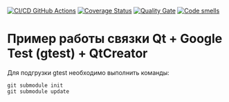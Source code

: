 [![CI/CD GitHub Actions](https://github.com/jutiale/gtest/actions/workflows/test-action.yml/badge.svg)](https://github.com/jutiale/gtest/actions/workflows/test-action.yml)
[![Coverage Status](https://coveralls.io/repos/github/jutiale/gtest/badge.svg?branch=main)](https://coveralls.io/github/jutiale/gtest?branch=main)
[![Quality Gate](https://sonarcloud.io/api/project_badges/measure?project=qmake-gtest&metric=alert_status)](https://sonarcloud.io/dashboard?id=qmake-gtest)
[![Code smells](https://sonarcloud.io/api/project_badges/measure?project=qmake-gtest&metric=code_smells)](https://sonarcloud.io/dashboard?id=qmake-gtest)

# Пример работы связки Qt + Google Test (gtest) + QtCreator

Для подгрузки gtest необходимо выполнить команды:
```
git submodule init
git submodule update
```
